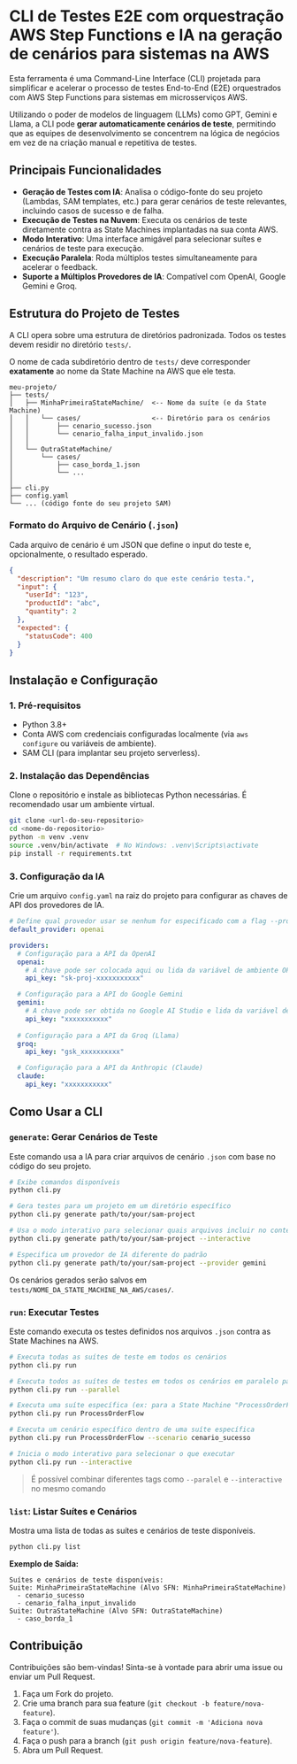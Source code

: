 # CLI de Testes E2E com orquestração AWS Step Functions e IA na geração de cenários para sistemas na AWS

Esta ferramenta é uma Command-Line Interface (CLI) projetada para simplificar e acelerar o processo de testes End-to-End (E2E) orquestrados com AWS Step Functions para sistemas em microsserviços AWS.

Utilizando o poder de modelos de linguagem (LLMs) como GPT, Gemini e Llama, a CLI pode **gerar automaticamente cenários de teste**, permitindo que as equipes de desenvolvimento se concentrem na lógica de negócios em vez de na criação manual e repetitiva de testes.

## Principais Funcionalidades

- **Geração de Testes com IA**: Analisa o código-fonte do seu projeto (Lambdas, SAM templates, etc.) para gerar cenários de teste relevantes, incluindo casos de sucesso e de falha.
- **Execução de Testes na Nuvem**: Executa os cenários de teste diretamente contra as State Machines implantadas na sua conta AWS.
- **Modo Interativo**: Uma interface amigável para selecionar suítes e cenários de teste para execução.
- **Execução Paralela**: Roda múltiplos testes simultaneamente para acelerar o feedback.
- **Suporte a Múltiplos Provedores de IA**: Compatível com OpenAI, Google Gemini e Groq.

## Estrutura do Projeto de Testes

A CLI opera sobre uma estrutura de diretórios padronizada. Todos os testes devem residir no diretório `tests/`.

O nome de cada subdiretório dentro de `tests/` deve corresponder **exatamente** ao nome da State Machine na AWS que ele testa.

```
meu-projeto/
├── tests/
│   ├── MinhaPrimeiraStateMachine/  <-- Nome da suíte (e da State Machine)
│   │   └── cases/                  <-- Diretório para os cenários
│   │       ├── cenario_sucesso.json
│   │       └── cenario_falha_input_invalido.json
│   │
│   └── OutraStateMachine/
│       └── cases/
│           ├── caso_borda_1.json
│           └── ...
│
├── cli.py
├── config.yaml
└── ... (código fonte do seu projeto SAM)
```

### Formato do Arquivo de Cenário (`.json`)

Cada arquivo de cenário é um JSON que define o input do teste e, opcionalmente, o resultado esperado.

```json
{
  "description": "Um resumo claro do que este cenário testa.",
  "input": {
    "userId": "123",
    "productId": "abc",
    "quantity": 2
  },
  "expected": {
    "statusCode": 400
  }
}
```

## Instalação e Configuração

### 1. Pré-requisitos

- Python 3.8+
- Conta AWS com credenciais configuradas localmente (via `aws configure` ou variáveis de ambiente).
- SAM CLI (para implantar seu projeto serverless).

### 2. Instalação das Dependências

Clone o repositório e instale as bibliotecas Python necessárias. É recomendado usar um ambiente virtual.

```bash
git clone <url-do-seu-repositorio>
cd <nome-do-repositorio>
python -m venv .venv
source .venv/bin/activate  # No Windows: .venv\Scripts\activate
pip install -r requirements.txt
```

### 3. Configuração da IA

Crie um arquivo `config.yaml` na raiz do projeto para configurar as chaves de API dos provedores de IA.

```yaml
# Define qual provedor usar se nenhum for especificado com a flag --provider
default_provider: openai

providers:
  # Configuração para a API da OpenAI
  openai:
    # A chave pode ser colocada aqui ou lida da variável de ambiente OPENAI_API_KEY
    api_key: "sk-proj-xxxxxxxxxxx"

  # Configuração para a API do Google Gemini
  gemini:
    # A chave pode ser obtida no Google AI Studio e lida da variável de ambiente GOOGLE_API_KEY
    api_key: "xxxxxxxxxxx"
  
  # Configuração para a API da Groq (Llama)
  groq:
    api_key: "gsk_xxxxxxxxxx"

  # Configuração para a API da Anthropic (Claude)
  claude:
    api_key: "xxxxxxxxxxx"
```

## Como Usar a CLI

### `generate`: Gerar Cenários de Teste

Este comando usa a IA para criar arquivos de cenário `.json` com base no código do seu projeto.

```bash
# Exibe comandos disponíveis
python cli.py

# Gera testes para um projeto em um diretório específico
python cli.py generate path/to/your/sam-project

# Usa o modo interativo para selecionar quais arquivos incluir no contexto da IA
python cli.py generate path/to/your/sam-project --interactive

# Especifica um provedor de IA diferente do padrão
python cli.py generate path/to/your/sam-project --provider gemini
```

Os cenários gerados serão salvos em `tests/NOME_DA_STATE_MACHINE_NA_AWS/cases/`.

### `run`: Executar Testes

Este comando executa os testes definidos nos arquivos `.json` contra as State Machines na AWS.

```bash
# Executa todas as suítes de teste em todos os cenários
python cli.py run

# Executa todos as suítes de testes em todos os cenários em paralelo para maior velocidade
python cli.py run --parallel

# Executa uma suíte específica (ex: para a State Machine "ProcessOrderFlow")
python cli.py run ProcessOrderFlow

# Executa um cenário específico dentro de uma suíte específica
python cli.py run ProcessOrderFlow --scenario cenario_sucesso

# Inicia o modo interativo para selecionar o que executar
python cli.py run --interactive
```

> É possível combinar diferentes tags como `--paralel` e `--interactive` no mesmo comando

### `list`: Listar Suítes e Cenários

Mostra uma lista de todas as suítes e cenários de teste disponíveis.

```bash
python cli.py list
```

**Exemplo de Saída:**
```
Suítes e cenários de teste disponíveis:
Suite: MinhaPrimeiraStateMachine (Alvo SFN: MinhaPrimeiraStateMachine)
  - cenario_sucesso
  - cenario_falha_input_invalido
Suite: OutraStateMachine (Alvo SFN: OutraStateMachine)
  - caso_borda_1
```

## Contribuição

Contribuições são bem-vindas! Sinta-se à vontade para abrir uma issue ou enviar um Pull Request.

1.  Faça um Fork do projeto.
2.  Crie uma branch para sua feature (`git checkout -b feature/nova-feature`).
3.  Faça o commit de suas mudanças (`git commit -m 'Adiciona nova feature'`).
4.  Faça o push para a branch (`git push origin feature/nova-feature`).
5.  Abra um Pull Request.